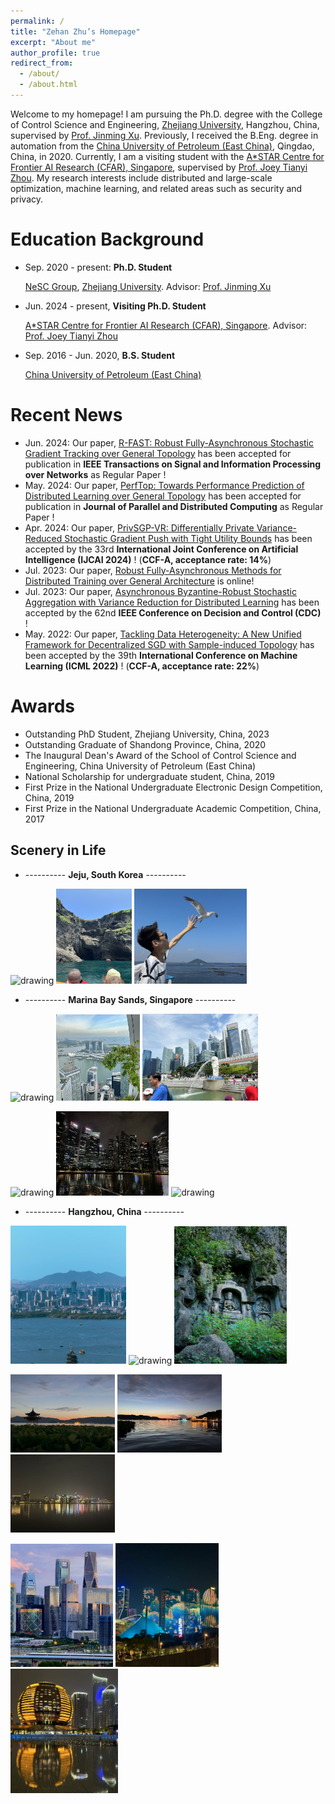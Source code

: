 ```yaml
---
permalink: /
title: "Zehan Zhu’s Homepage"
excerpt: "About me"
author_profile: true
redirect_from: 
  - /about/
  - /about.html
---
```



Welcome to my homepage! I am pursuing the Ph.D. degree with the College of Control Science and Engineering, [Zhejiang University](https://www.zju.edu.cn/), Hangzhou, China, supervised by [Prof. Jinming Xu](https://person.zju.edu.cn/jimmyxu). Previously, I received the B.Eng. degree in automation from the [China University of Petroleum (East China)](https://www.upc.edu.cn/), Qingdao, China, in 2020. Currently, I am a visiting student with the [A*STAR Centre for Frontier AI Research (CFAR), Singapore](https://www.a-star.edu.sg/cfar), supervised by [Prof. Joey Tianyi Zhou](https://joeyzhouty.github.io/). My research interests include distributed and large-scale optimization, machine learning, and related areas such as security and privacy. 



Education Background
======
* Sep. 2020 - present: **Ph.D. Student**

  [NeSC Group](http://nesc.zju.edu.cn/#/), [Zhejiang University](https://www.zju.edu.cn/). Advisor: [Prof. Jinming Xu](https://person.zju.edu.cn/jimmyxu)


* Jun. 2024 - present, **Visiting Ph.D. Student**

  [A*STAR Centre for Frontier AI Research (CFAR), Singapore](https://www.a-star.edu.sg/cfar). Advisor: [Prof. Joey Tianyi Zhou](https://joeyzhouty.github.io/)


* Sep. 2016 - Jun. 2020, **B.S. Student**

  [China University of Petroleum (East China)](https://www.upc.edu.cn/)



Recent News
======
* Jun. 2024: Our paper, [R-FAST: Robust Fully-Asynchronous Stochastic Gradient Tracking over General Topology](https://ieeexplore.ieee.org/abstract/document/10660468) has been accepted for publication in **IEEE Transactions on Signal and Information Processing over Networks** as Regular Paper !
* May. 2024: Our paper, [PerfTop: Towards Performance Prediction of Distributed Learning over General Topology](https://www.sciencedirect.com/science/article/abs/pii/S0743731524000868) has been accepted for publication in **Journal of Parallel and Distributed Computing** as Regular Paper !
* Apr. 2024: Our paper, [PrivSGP-VR: Differentially Private Variance-Reduced Stochastic Gradient Push with Tight Utility Bounds](https://www.ijcai.org/proceedings/2024/635) has been accepted by the 33rd **International Joint Conference on Artificial Intelligence (IJCAI 2024)** ! (**CCF-A, acceptance rate: 14%**)
* Jul. 2023: Our paper, [Robust Fully-Asynchronous Methods for Distributed Training over General Architecture](https://arxiv.org/abs/2307.11617) is online!
* Jul. 2023: Our paper, [Asynchronous Byzantine-Robust Stochastic Aggregation with Variance Reduction for Distributed Learning](https://ieeexplore.ieee.org/abstract/document/10383346) has been accepted by the 62nd **IEEE Conference on Decision and Control (CDC)** !
* May. 2022: Our paper, [Tackling Data Heterogeneity: A New Unified Framework for Decentralized SGD with Sample-induced Topology](https://proceedings.mlr.press/v162/huang22i.html) has been accepted by the 39th **International Conference on Machine Learning (ICML 2022)** ! (**CCF-A, acceptance rate: 22%**)





Awards
======
* Outstanding PhD Student, Zhejiang University, China, 2023
* Outstanding Graduate of Shandong Province, China, 2020
* The Inaugural Dean's Award of the School of Control Science and Engineering, China University of Petroleum (East China)
* National Scholarship for undergraduate student, China, 2019
* First Prize in the National Undergraduate Electronic Design Competition, China, 2019
* First Prize in the National Undergraduate Academic Competition, China, 2017



Scenery in Life
------
* ----------  **Jeju, South Korea**  ---------- 
<p align="left">
<img src="/images/jelu_1.png" alt="drawing" width="204"/>
<img src="/images/jelu_3.png" alt="drawing" width="121"/>
<img src="/images/jelu_2.png" alt="drawing" width="180"/>
</p>

* ----------  **Marina Bay Sands, Singapore**  ---------- 
<p align="left">
<img src="/images/SG_1.png" alt="drawing" width="184"/>
<img src="/images/SG_2.png" alt="drawing" width="134"/>
<img src="/images/SG_3.png" alt="drawing" width="185"/>
</p>


<p align="left">
<img src="/images/SG_4.png" alt="drawing" width="180"/>
<img src="/images/SG_5.png" alt="drawing" width="180"/>
<img src="/images/SG_6.png" alt="drawing" width="140"/>
</p>

* ----------  **Hangzhou, China**  ---------- 
<p align="left">
<img src="/images/HZ_4.png" alt="drawing" width="185"/>
<img src="/images/HZ_6.png" alt="drawing" width="134"/>
<img src="/images/HZ_5.png" alt="drawing" width="180"/>
</p>

<p align="left">
<img src="/images/HZ_7.png" alt="drawing" width="167"/>
<img src="/images/HZ_8.png" alt="drawing" width="167"/>
<img src="/images/HZ_9.png" alt="drawing" width="167"/>
</p>

<p align="left">
<img src="/images/HZ_1.png" alt="drawing" width="164"/>
<img src="/images/HZ_2.png" alt="drawing" width="165"/>
<img src="/images/HZ_3.png" alt="drawing" width="172"/>
</p>